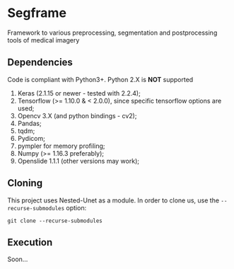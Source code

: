 # Segframe
Framework to various preprocessing, segmentation and postprocessing tools of medical imagery

## Dependencies
Code is compliant with Python3+. Python 2.X is **NOT** supported

1. Keras (2.1.15 or newer - tested with 2.2.4);
2. Tensorflow (>= 1.10.0 & < 2.0.0), since specific tensorflow options are used;
3. Opencv 3.X (and python bindings - cv2);
4. Pandas;
5. tqdm;
6. Pydicom;
7. pympler for memory profiling;
8. Numpy (>= 1.16.3 preferably);
9. Openslide 1.1.1 (other versions may work);

## Cloning
This project uses Nested-Unet as a module. In order to clone us, use the `--recurse-submodules` option:

`
git clone --recurse-submodules
`

## Execution
Soon...
